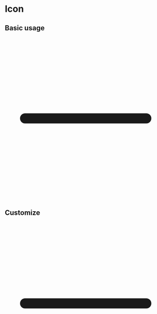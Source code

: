 # Icon

<script setup>
  import './../../../src/icon'
</script>

## Basic usage

<sky-icon>
  <svg xmlns="http://www.w3.org/2000/svg" viewBox="0 0 1024 1024">
    <path fill="currentColor" d="M128 544h768a32 32 0 1 0 0-64H128a32 32 0 0 0 0 64"></path>
  </svg>
</sky-icon>

## Customize

<sky-icon size="20" color="red">
  <svg xmlns="http://www.w3.org/2000/svg" viewBox="0 0 1024 1024">
    <path fill="currentColor" d="M128 544h768a32 32 0 1 0 0-64H128a32 32 0 0 0 0 64"></path>
  </svg>
</sky-icon>
